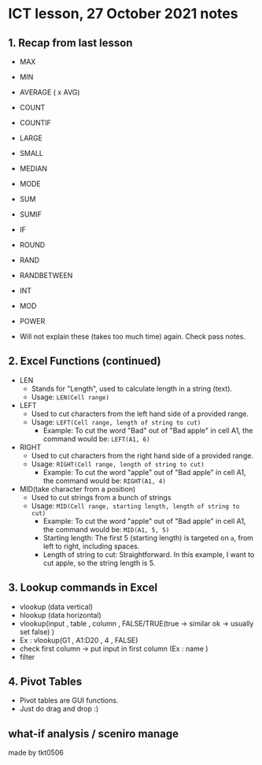 # ICT lesson, 27 October 2021 notes #

## 1. Recap from last lesson ##
- MAX 
- MIN
- AVERAGE ( x AVG)
- COUNT
- COUNTIF
- LARGE
- SMALL
- MEDIAN
- MODE
- SUM
- SUMIF
- IF
- ROUND
- RAND
- RANDBETWEEN
- INT 
- MOD
- POWER 

- Will not explain these (takes too much time) again. Check pass notes. 

## 2. Excel Functions (continued) ##
- LEN
    - Stands for "Length", used to calculate length in a string (text).
    - Usage: `LEN(Cell range)`
- LEFT
    - Used to cut characters from the left hand side of a provided range.
    - Usage: `LEFT(Cell range, length of string to cut)`
        - Example: To cut the word "Bad" out of "Bad apple" in cell A1, the command would be: `LEFT(A1, 6)`
- RIGHT
    - Used to cut characters from the right hand side of a provided range.
    - Usage: `RIGHT(Cell range, length of string to cut)`
        - Example: To cut the word "apple" out of "Bad apple" in cell A1, the command would be: `RIGHT(A1, 4)`
- MID(take character from a position)
    - Used to cut strings from a bunch of strings
    - Usage: `MID(Cell range, starting length, length of string to cut)`
        - Example: To cut the word "apple" out of "Bad apple" in cell A1, the command would be: `MID(A1, 5, 5)`
        - Starting length:  The first 5 (starting length) is targeted on `a`, from left to right, including spaces.
        - Length of string to cut: Straightforward. In this example, I want to cut apple, so the string length is 5.

## 3. Lookup commands in Excel ##
- vlookup (data vertical) 
- hlookup (data horizontal)
- vlookup(input , table , column , FALSE/TRUE(true -> similar ok -> usually set false) )
- Ex : vlookup(G1 , A1:D20 , 4 , FALSE)
- check first column -> put input in first column (Ex : name )
- filter 

## 4. Pivot Tables ##  
- Pivot tables are GUI functions.
- Just do drag and drop :)

## what-if analysis / sceniro manage ##
made by tkt0506
